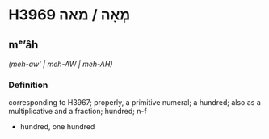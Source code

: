 # H3969 מְאָה / מאה

## mᵉʼâh

_(meh-aw' | meh-AW | meh-AH)_

### Definition

corresponding to H3967; properly, a primitive numeral; a hundred; also as a multiplicative and a fraction; hundred; n-f

- hundred, one hundred
